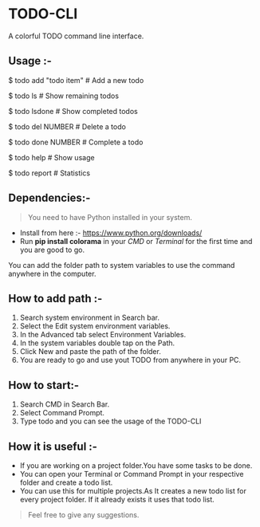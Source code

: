 # TODO-CLI
A colorful TODO command line interface.

## Usage :-
 $ todo add "todo item"  # Add a new todo

$ todo ls               # Show remaining todos

$ todo lsdone           # Show completed todos

$ todo del NUMBER       # Delete a todo

$ todo done NUMBER      # Complete a todo

$ todo help             # Show usage

$ todo report           # Statistics

## Dependencies:-
> You need to have Python installed in your system.
- Install from here :- https://www.python.org/downloads/
- Run __pip install colorama__ in your _CMD_ or _Terminal_ for the first time and you are good to go.

You can add the folder path to system variables to use the command anywhere in the computer. 

## How to add path :-
1. Search system environment in Search bar.
2. Select the Edit system environment variables.
3. In the Advanced tab select Environment Variables.
4. In the system variables double tap on the Path.
5. Click New and paste the path of the folder.
6. You are ready to go and use yout TODO from anywhere in your PC.


## How to start:-
1. Search CMD in Search Bar.
2. Select Command Prompt.
3. Type todo and you can see the usage of the TODO-CLI

## How it is useful :-
* If you are working on a project folder.You have some tasks to be done.
* You can open your Terminal or Command Prompt in your respective folder and create a todo list.
* You can use this for multiple projects.As It creates a new todo list for every project folder. If it already exists it uses that todo list.

> Feel free to give any suggestions.
